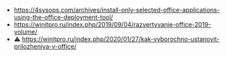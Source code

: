 * https://4sysops.com/archives/install-only-selected-office-applications-using-the-office-deployment-tool/
* https://winitpro.ru/index.php/2019/09/04/razvertyvanie-office-2019-volume/
* :warning: https://winitpro.ru/index.php/2020/01/27/kak-vyborochno-ustanovit-prilozheniya-v-office/
